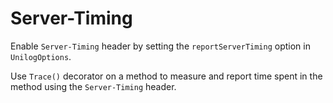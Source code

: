 # Server-Timing

<!-- TODO: Write detailed docs -->

Enable `Server-Timing` header by setting the `reportServerTiming` option in `UnilogOptions`.

Use `Trace()` decorator on a method to measure and report time spent in the method using the `Server-Timing` header.
